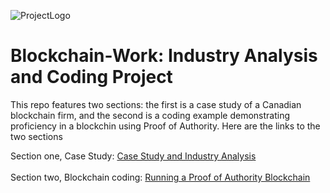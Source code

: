 
![ProjectLogo](https://github.com/benjaminweymouth/Blockchain-Work/blob/main/Resources/BlockChainlogo.gif)

# Blockchain-Work: Industry Analysis and Coding Project

This repo features two sections: the first is a case study of a Canadian blockchain firm, and the second is a coding example demonstrating proficiency in a blockchin using Proof of Authority. Here are the links to the two sections 

Section one, Case Study:  [Case Study and Industry Analysis](https://github.com/benjaminweymouth/Blockchain-Work/tree/main/Blockchain%20Case%20Study
) <br> <br> 
Section two, Blockchain coding: [Running a Proof of Authority Blockchain](https://github.com/benjaminweymouth/Blockchain-Work/tree/main/POA%20Development%20Chain) <br> <br> 


